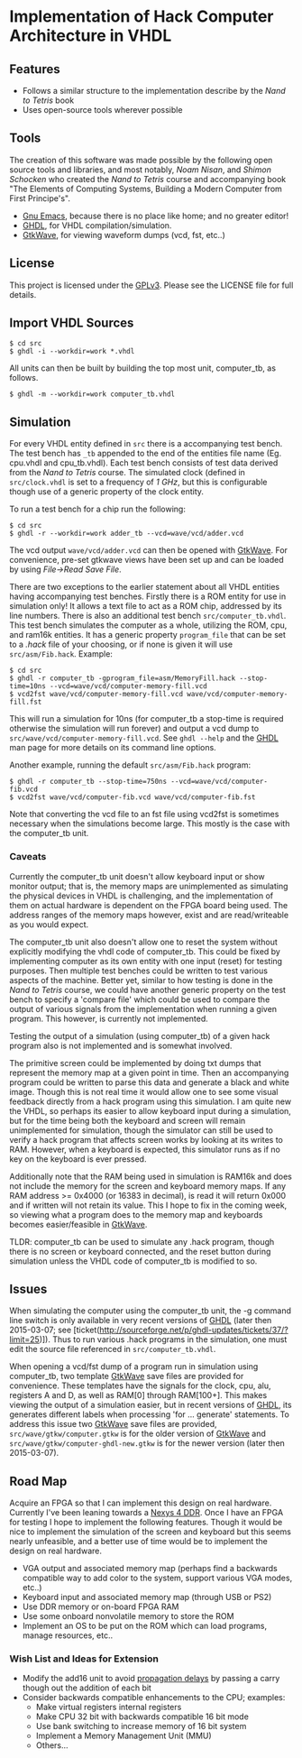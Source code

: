 # Implementation of Hack Computer Architecture in VHDL

## Features

* Follows a similar structure to the implementation describe by the *Nand to Tetris* book
* Uses open-source tools wherever possible

## Tools

The creation of this software was made possible by the following open source tools and
libraries, and most notably, *Noam Nisan*, and *Shimon Schocken* who created the *Nand to
Tetris* course and accompanying book "The Elements of Computing Systems, Building a Modern
Computer from First Principe's".

* [Gnu Emacs][], because there is no place like home; and no greater editor!
* [GHDL][], for VHDL compilation/simulation.
* [GtkWave][], for viewing waveform dumps (vcd, fst, etc..)

## License

This project is licensed under the [GPLv3][]. Please see the LICENSE file for full details.

## Import VHDL Sources

    $ cd src
    $ ghdl -i --workdir=work *.vhdl

All units can then be built by building the top most unit, computer_tb, as follows.

    $ ghdl -m --workdir=work computer_tb.vhdl

## Simulation

For every VHDL entity defined in `src` there is a accompanying test bench. The test bench has
`_tb` appended to the end of the entities file name (Eg. cpu.vhdl and cpu_tb.vhdl). Each test
bench consists of test data derived from the *Nand to Tetris* course. The simulated clock
(defined in `src/clock.vhdl` is set to a frequency of *1 GHz*, but this is configurable though
use of a generic property of the clock entity.

To run a test bench for a chip run the following:

    $ cd src
    $ ghdl -r --workdir=work adder_tb --vcd=wave/vcd/adder.vcd

The vcd output `wave/vcd/adder.vcd` can then be opened with [GtkWave][]. For convenience, pre-set
gtkwave views have been set up and can be loaded by using *File->Read Save File*.

There are two exceptions to the earlier statement about all VHDL entities having accompanying
test benches. Firstly there is a ROM entity for use in simulation only! It allows a text file
to act as a ROM chip, addressed by its line numbers. There is also an additional test bench
`src/computer_tb.vhdl`. This test bench simulates the computer as a whole, utilizing the ROM,
cpu, and ram16k entities. It has a generic property `program_file` that can be set to a *.hack*
file of your choosing, or if none is given it will use `src/asm/Fib.hack`. Example:

    $ cd src
    $ ghdl -r computer_tb -gprogram_file=asm/MemoryFill.hack --stop-time=10ns --vcd=wave/vcd/computer-memory-fill.vcd
    $ vcd2fst wave/vcd/computer-memory-fill.vcd wave/vcd/computer-memory-fill.fst

This will run a simulation for 10ns (for computer_tb a stop-time is required otherwise the
simulation will run forever) and output a vcd dump to `src/wave/vcd/computer-memory-fill.vcd`.
See `ghdl --help` and the [GHDL][] man page for more details on its command line options.

Another example, running the default `src/asm/Fib.hack` program:

    $ ghdl -r computer_tb --stop-time=750ns --vcd=wave/vcd/computer-fib.vcd
    $ vcd2fst wave/vcd/computer-fib.vcd wave/vcd/computer-fib.fst

Note that converting the vcd file to an fst file using vcd2fst is sometimes necessary when the
simulations become large. This mostly is the case with the computer_tb unit.

### Caveats

Currently the computer_tb unit doesn't allow keyboard input or show monitor output; that is,
the memory maps are unimplemented as simulating the physical devices in VHDL is challenging,
and the implementation of them on actual hardware is dependent on the FPGA board being used.
The address ranges of the memory maps however, exist and are read/writeable as you would
expect.

The computer_tb unit also doesn't allow one to reset the system without explicitly modifying
the vhdl code of computer_tb. This could be fixed by implementing computer as its own entity
with one input (reset) for testing purposes. Then multiple test benches could be written to
test various aspects of the machine. Better yet, similar to how testing is done in the *Nand to
Tetris* course, we could have another generic property on the test bench to specify a 'compare
file' which could be used to compare the output of various signals from the implementation when
running a given program. This however, is currently not implemented.

 Testing the output of a simulation (using computer_tb) of a given hack program also is not
implemented and is somewhat involved. 

The primitive screen could be implemented by doing txt dumps that represent the memory map at a
given point in time. Then an accompanying program could be written to parse this data and
generate a black and white image. Though this is not real time it would allow one to see some
visual feedback directly from a hack program using this simulation. I am quite new the VHDL, so
perhaps its easier to allow keyboard input during a simulation, but for the time being both the
keyboard and screen will remain unimplemented for simulation, though the simulator can still be
used to verify a hack program that affects screen works by looking at its writes to RAM.
However, when a keyboard is expected, this simulator runs as if no key on the keyboard is ever
pressed.

Additionally note that the RAM being used in simulation is RAM16k and does not include the
memory for the screen and keyboard memory maps. If any RAM address >= 0x4000 (or 16383 in
decimal), is read it will return 0x000 and if written will not retain its value. This I hope to
fix in the coming week, so viewing what a program does to the memory map and keyboards becomes
easier/feasible in [GtkWave][].

TLDR: computer_tb can be used to simulate any .hack program, though there is no screen or
keyboard connected, and the reset button during simulation unless the VHDL code of computer_tb
is modified to so.

## Issues

When simulating the computer using the computer_tb unit, the -g command line switch is only
available in very recent versions of [GHDL][] (later then 2015-03-07; see
[ticket(http://sourceforge.net/p/ghdl-updates/tickets/37/?limit=25)]). Thus to run various
.hack programs in the simulation, one must edit the source file referenced in
`src/computer_tb.vhdl`.

When opening a vcd/fst dump of a program run in simulation using computer_tb, two template
[GtkWave][] save files are provided for convenience. These templates have the signals for the
clock, cpu, alu, registers A and D, as well as RAM[0] through RAM[100+]. This makes viewing the
output of a simulation easier, but in recent versions of [GHDL][], its generates different
labels when processing 'for ... generate' statements. To address this issue two [GtkWave][]
save files are provided, `src/wave/gtkw/computer.gtkw` is for the older version of [GtkWave][]
and `src/wave/gtkw/computer-ghdl-new.gtkw` is for the newer version (later then 2015-03-07).

## Road Map

Acquire an FPGA so that I can implement this design on real hardware. Currently I've been
leaning towards a
[Nexys 4 DDR](http://www.digilentinc.com/Products/Detail.cfm?NavPath=2,400,1338&Prod=NEXYS4DDR).
Once I have an FPGA for testing I hope to implement the following features. Though it would be nice to
implement the simulation of the screen and keyboard but this seems nearly unfeasible, and a
better use of time would be to implement the design on real hardware.

* VGA output and associated memory map (perhaps find a backwards compatible way to add color to
  the system, support various VGA modes, etc..)
* Keyboard input and associated memory map (through USB or PS2)
* Use DDR memory or on-board FPGA RAM
* Use some onboard nonvolatile memory to store the ROM
* Implement an OS to be put on the ROM which can load programs, manage resources, etc..

### Wish List and Ideas for Extension

* Modify the add16 unit to avoid
  [propagation delays](http://en.wikipedia.org/wiki/Propagation_delay) by passing a carry
  though out the addition of each bit
* Consider backwards compatible enhancements to the CPU; examples:
  - Make virtual registers internal registers
  - Make CPU 32 bit with backwards compatible 16 bit mode
  - Use bank switching to increase memory of 16 bit system
  - Implement a Memory Management Unit (MMU)
  - Others...

[Gnu Emacs]: http://www.gnu.org/software/emacs/
[GPLv3]: https://www.gnu.org/licenses/gpl.html
[GHDL]: http://ghdl.free.fr/
[GtkWave]: http://gtkwave.sourceforge.net/
